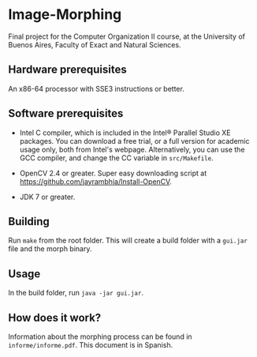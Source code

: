 Image-Morphing
==============

Final project for the Computer Organization II course, at the University of Buenos Aires, Faculty of Exact and Natural Sciences.

## Hardware prerequisites

An x86-64 processor with SSE3 instructions or better.

## Software prerequisites

- Intel C compiler, which is included in the Intel® Parallel Studio XE packages. You can download a free trial, or a full version for academic usage only, both from Intel's webpage. Alternatively, you can use the GCC compiler, and change the CC variable in `src/Makefile`.

- OpenCV 2.4 or greater. Super easy downloading script at https://github.com/jayrambhia/Install-OpenCV.

- JDK 7 or greater.

## Building

Run `make` from the root folder. This will create a build folder with a `gui.jar` file and the morph binary.

## Usage

In the build folder, run `java -jar gui.jar`.

## How does it work?

Information about the morphing process can be found in `informe/informe.pdf`. This document is in Spanish.
